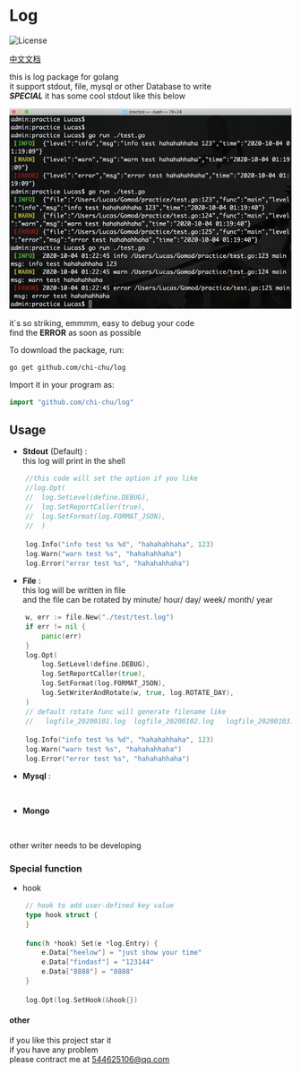# Log  
![License](https://img.shields.io/:license-apache-blue.svg)  

[中文文档](./README_CN.md)

this is log package for golang  
it support stdout, file, mysql or other Database to write  
**_SPECIAL_** it has some cool stdout like this below 

![Image text](example.png)  

it`s so striking, emmmm, easy to debug your code  
find the **ERROR** as soon as possible

To download the package, run:
```bash
go get github.com/chi-chu/log
```
Import it in your program as:
```go
import "github.com/chi-chu/log"
```

## Usage
- **Stdout** (Default) :  
this log will print in the shell
```go
    //this code will set the option if you like
    //log.Opt(
    //  log.SetLevel(define.DEBUG),
    //  log.SetReportCaller(true),
    //  log.SetFormat(log.FORMAT_JSON),
    //  )

    log.Info("info test %s %d", "hahahahhaha", 123)
    log.Warn("warn test %s", "hahahahhaha")
    log.Error("error test %s", "hahahahhaha")
```

- **File**  :  
this log will be written in file  
and the file can be rotated by minute/ hour/ day/ week/ month/ year 
```go
    w, err := file.New("./test/test.log")
    if err != nil {
        panic(err)
    }
    log.Opt(
        log.SetLevel(define.DEBUG),
        log.SetReportCaller(true),
        log.SetFormat(log.FORMAT_JSON),
        log.SetWriterAndRotate(w, true, log.ROTATE_DAY),
    )
    // default rotate func will generate filename like
    //   logfile_20200101.log  logfile_20200102.log   logfile_20200103.log

    log.Info("info test %s %d", "hahahahhaha", 123)
    log.Warn("warn test %s", "hahahahhaha")
    log.Error("error test %s", "hahahahhaha")
```

- **Mysql** :  
```go
    
```

- **Mongo**
```go
   
```
other writer needs to be developing  
  
  
  

### Special function
- hook
```go
    // hook to add user-defined key value
    type hook struct {
    }

    func(h *hook) Set(e *log.Entry) {
    	e.Data["heelow"] = "just show your time"
    	e.Data["findasf"] = "123144"
    	e.Data["8888"] = "8888"
    }

    log.Opt(log.SetHook(&hook{})
```

#### other
if you like this project star it  
if you have any problem  
please contract me at  544625106@qq.com